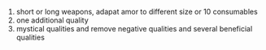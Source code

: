 1. short or long weapons, adapat amor to different size or 10 consumables
2. one additional quality
3. mystical qualities and remove negative qualities and several beneficial qualities